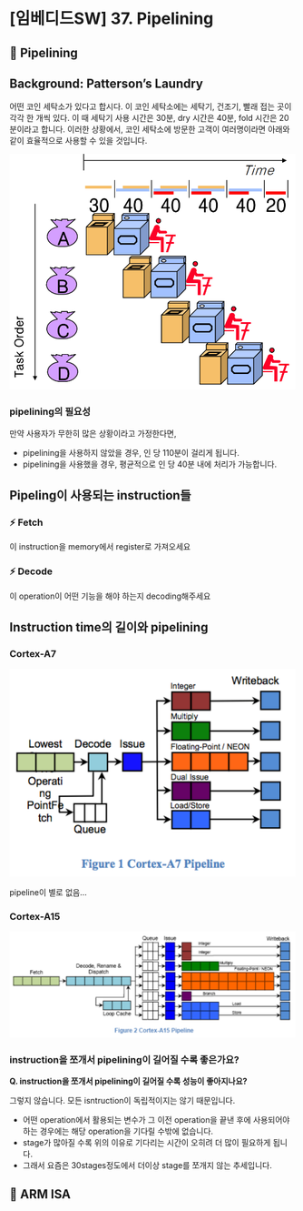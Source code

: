 # [임베디드SW] 37. Pipelining

<aside>

# 💖 Pipelining

</aside>

## Background: Patterson’s Laundry

어떤 코인 세탁소가 있다고 합시다. 이 코인 세탁소에는 세탁기, 건조기, 빨래 접는 곳이 각각 한 개씩 있다. 이 때 세탁기 사용 시간은 30분, dry 시간은 40분, fold 시간은 20분이라고 합니다. 이러한 상황에서, 코인 세탁소에 방문한 고객이 여러명이라면 아래와 같이 효율적으로 사용할 수 있을 것입니다.

![image.png](image%2072.png)

### pipelining의 필요성

만약 사용자가 무한히 많은 상황이라고 가정한다면,

- pipelining을 사용하지 않았을 경우, 인 당 110분이 걸리게 됩니다.
- pipelining을 사용했을 경우, 평균적으로 인 당 40분 내에 처리가 가능합니다.

## Pipeling이 사용되는 instruction들

### ⚡ Fetch

이 instruction을 memory에서 register로 가져오세요

### ⚡ Decode

이 operation이 어떤 기능을 해야 하는지 decoding해주세요

## Instruction time의 길이와 pipelining

### Cortex-A7

![image.png](image%2073.png)

pipeline이 별로 없음…

### Cortex-A15

![image.png](image%2074.png)

### instruction을 쪼개서 pipelining이 길어질 수록 좋은가요?

<aside>

**Q. instruction을 쪼개서 pipelining이 길어질 수록 성능이 좋아지나요?**

그렇지 않습니다. 모든 isntruction이 독립적이지는 않기 때문입니다.

</aside>

- 어떤 operation에서 활용되는 변수가 그 이전 operation을 끝낸 후에 사용되어야 하는 경우에는 해당 operation을 기다릴 수밖에 없습니다.
- stage가 많아질 수록 위의 이유로 기다리는 시간이 오히려 더 많이 필요하게 됩니다.
- 그래서 요즘은 30stages정도에서 더이상 stage를 쪼개지 않는 추세입니다.

<aside>

# 💖 ARM ISA

</aside>
